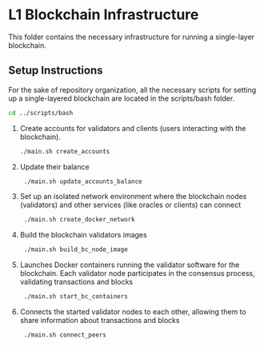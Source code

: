 <!-- Use the "Markdown Preview" for better readability -->
# L1 Blockchain Infrastructure

This folder contains the necessary infrastructure for running a single-layer blockchain.

## Setup Instructions
For the sake of repository organization, all the necessary scripts for setting up a single-layered blockchain are located in the scripts/bash folder.
```bash
cd ../scripts/bash
```
1. Create accounts for validators and clients (users interacting with the blockchain).
   ```bash
   ./main.sh create_accounts
2. Update their balance
   ```bash
    ./main.sh update_accounts_balance
3. Set up an isolated network environment where the blockchain nodes (validators) and other services (like oracles or clients) can connect
    ```bash
     ./main.sh create_docker_network
    ```
4. Build the blockchain validators images
    ```bash
     ./main.sh build_bc_node_image
    ```
5. Launches Docker containers running the validator software for the blockchain. Each validator node participates in the consensus process, validating transactions and blocks 
    ```bash
     ./main.sh start_bc_containers
    ```
6. Connects the started validator nodes to each other, allowing them to share information about transactions and blocks
    ```bash
     ./main.sh connect_peers
    ```
